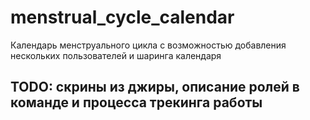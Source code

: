 # menstrual_cycle_calendar
Календарь менструального цикла с возможностью добавления нескольких пользователей и шаринга календаря

## TODO: скрины из джиры, описание ролей в команде и процесса трекинга работы
